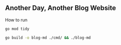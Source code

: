 ## Another Day, Another Blog Website

How to run

```bash
go mod tidy

go build -o blog-md ./cmd/ && ./blog-md
```
